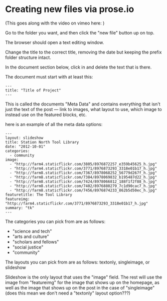 # Creating new files via prose.io

(This goes along with the video on vimeo here: )

Go to the folder you want, and then click the "new file" button up on top.

The browser should open a text editing window.

Change the title to the correct title, removing the date but keeping the prefix folder structure intact.

In the document section below, click in and delete the text that is there.

The document must start with at least this:

```
---
title: "Title of Project"
---
```

This is called the documents "Meta Data" and contains everything that isn't just the text of the post — link to images, what layout to use, which image to instead use on the featured blocks, etc.

here is an example of all the meta data options:

```
---
layout: slideshow
title: Station North Tool Library
date: "2012-10-01"
categories: 
  - community
image: 
  - "http://farm4.staticflickr.com/3805/8976872257_e359b45625_h.jpg"
  - "http://farm4.staticflickr.com/3771/8976873293_3318e01b17_h.jpg"
  - "http://farm8.staticflickr.com/7367/8978068252_56779d267f_h.jpg"
  - "http://farm8.staticflickr.com/7384/8978069832_b195487d22_h.jpg"
  - "http://farm8.staticflickr.com/7424/8978066812_188f1f2f88_h.jpg"
  - "http://farm8.staticflickr.com/7402/8976880279_7c1d90cac7_h.jpg"
  - "http://farm8.staticflickr.com/7456/8976874233_862b5d50ec_h.jpg"
featuretitle: The Tool Library
featureimg: "http://farm4.staticflickr.com/3771/8976873293_3318e01b17_h.jpg"
summary: "tk"
---
```

The categories you can pick from are as follows:
- "science and tech"
- "arts and culture"
- "scholars and fellows"
- "social justice"
- "community"

The layouts you can pick from are as follows: textonly, singleimage, or slideshow

Slideshow is the only layout that uses the "image" field. The rest will use the image from "featureimg" for the image that shows up on the homepage, as well as the image that shows up on the post in the case of "singleimage" (does this mean we don't need a "textonly" layout option???)



